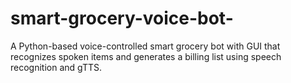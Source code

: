 # smart-grocery-voice-bot-
A Python-based voice-controlled smart grocery bot with GUI that recognizes spoken items and generates a billing list using speech recognition and gTTS.
